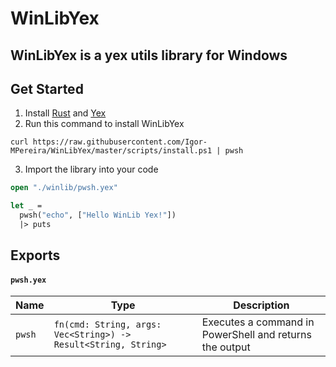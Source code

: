 # WinLibYex

## WinLibYex is a yex utils library for Windows

## Get Started

1. Install [Rust](https://www.rust-lang.org/tools/install) and [Yex](https://yxqsnz.github.io/yex-docs/#yex-installation)
2. Run this command to install WinLibYex 
```pwsh
curl https://raw.githubusercontent.com/Igor-MPereira/WinLibYex/master/scripts/install.ps1 | pwsh
```
3. Import the library into your code
```ml
open "./winlib/pwsh.yex"

let _ = 
  pwsh("echo", ["Hello WinLib Yex!"])
  |> puts
```

## Exports

#### `pwsh.yex`

|  Name  |                               Type                             |                        Description                      |
|--------|----------------------------------------------------------------|---------------------------------------------------------|
| `pwsh` | `fn(cmd: String, args: Vec<String>) -> Result<String, String>` | Executes a command in PowerShell and returns the output |